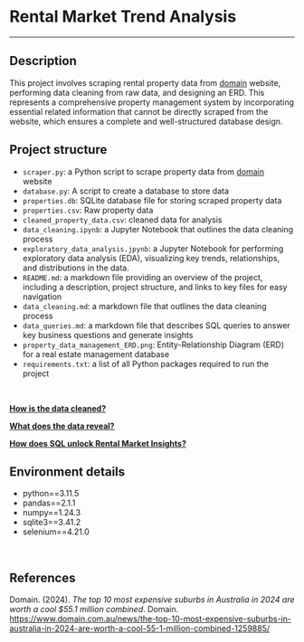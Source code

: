 # Rental Market Trend Analysis
---

## **Description**
This project involves scraping rental property data from [domain](https://www.domain.com.au/) website, performing data cleaning from raw data, and designing an ERD. This represents a comprehensive property management system by incorporating essential related information that cannot be directly scraped from the website, which ensures a complete and well-structured database design.
<br>

## **Project structure**
- `scraper.py`: a Python script to scrape property data from [domain](https://www.domain.com.au/) website
- `database.py`: A script to create a database to store data
- `properties.db`:  SQLite database file for storing scraped property data
- `properties.csv`: Raw property data
- `cleaned_property_data.csv`: cleaned data for analysis
- `data_cleaning.ipynb`: a Jupyter Notebook that outlines the data cleaning process
- `exploratory_data_analysis.jpynb`: a Jupyter Notebook for performing exploratory data analysis (EDA), visualizing key trends, relationships, and distributions in the data.
- `README.md`: a markdown file providing an overview of the project, including a description, project structure, and links to key files for easy navigation
- `data_cleaning.md`: a markdown file that outlines the data cleaning process
- `data_queries.md`: a markdown file that describes SQL queries to answer key business questions and generate insights
- `property_data_management_ERD.png`: Entity-Relationship Diagram (ERD) for a real estate management database
- `requirements.txt`:  a list of all Python packages required to run the project
<br>


[**How is the data cleaned?**](data_cleaning.md)

[**What does the data reveal?**](exploratory_data_analysis.ipynb)

[**How does SQL unlock Rental Market Insights?**](data_queries.md)

## **Environment details**
- python==3.11.5
- pandas==2.1.1
- numpy==1.24.3
- sqlite3==3.41.2
- selenium==4.21.0
<br>

## **References**
Domain. (2024). *The top 10 most expensive suburbs in Australia in 2024 are worth a cool $55.1 million combined*. Domain. https://www.domain.com.au/news/the-top-10-most-expensive-suburbs-in-australia-in-2024-are-worth-a-cool-55-1-million-combined-1259885/

